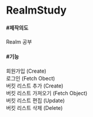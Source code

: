 <h1>RealmStudy</h1>

<h4>#제작의도</h4>
Realm 공부
<h4>#기능</h4>
회원가입 (Create)<br>
로그인 (Fetch Obect)<br>
버킷 리스트 추가 (Create)<br>
버킷 리스트 가져오기 (Fetch Object)<br>
버킷 리스트 편집 (Update) <br>
버킷 리스트 삭제 (Delete) <br>


